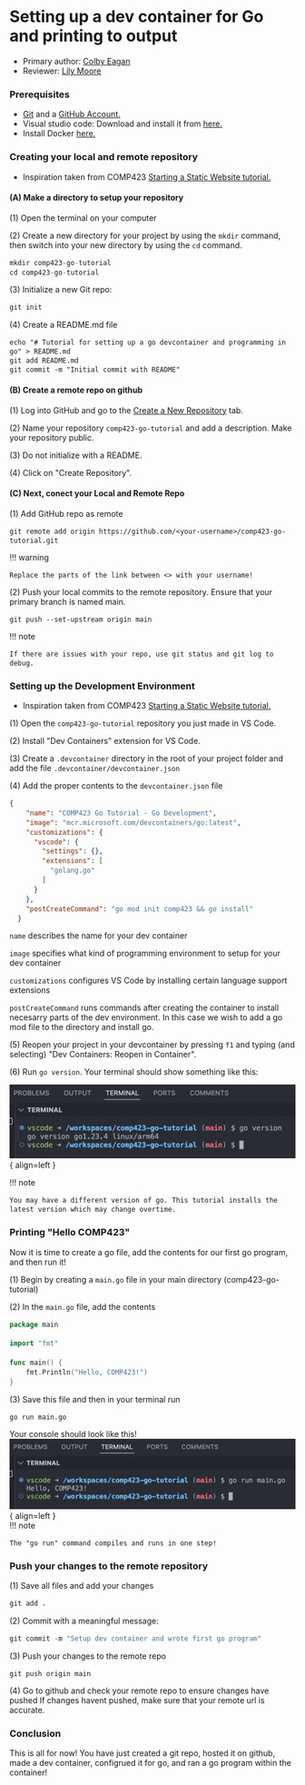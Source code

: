 # Setting up a dev container for Go and printing to output

* Primary author: [Colby Eagan](https://github.com/colbyeagan)
* Reviewer: [Lily Moore](https://github.com/lilyem)


### Prerequisites
* [Git](https://git-scm.com/downloads) and a [GitHub Account.](https://www.google.com/url?sa=t&source=web&rct=j&opi=89978449&url=https://github.com/&ved=2ahUKEwiG29OU45OLAxVKw_ACHaGgCdAQFnoECAoQAQ&usg=AOvVaw38IHvcyBra8HGhmSxvlCGw)
* Visual studio code: Download and install it from [here.](https://code.visualstudio.com/download)
* Install Docker [here.](https://docs.docker.com/desktop/setup/install/mac-install/)

### Creating your local and remote repository  
* Inspiration taken from COMP423 [Starting a Static Website tutorial.](https://comp423-25s.github.io/resources/MkDocs/tutorial/)

#### (A) Make a directory to setup your repository


(1) Open the terminal on your computer 

(2) Create a new directory for your project by using the `mkdir` command, then switch into your new directory by using the `cd` command. 

``` py
mkdir comp423-go-tutorial
cd comp423-go-tutorial
```

(3) Initialize a new Git repo:

``` py
git init
```

(4) Create a README.md file
```
echo "# Tutorial for setting up a go devcontainer and programming in go" > README.md
git add README.md
git commit -m "Initial commit with README"
```

#### (B) Create a remote repo on github
(1) Log into GitHub and go to the [Create a New Repository](https://github.com/new) tab.

(2) Name your repository `comp423-go-tutorial` and add a description. Make your repository public.

(3) Do not initialize with a README.

(4) Click on "Create Repository".



#### (C) Next, conect your Local and Remote Repo

(1) Add GitHub repo as remote

```
git remote add origin https://github.com/<your-username>/comp423-go-tutorial.git
```

!!! warning 

    Replace the parts of the link between <> with your username!

(2) Push your local commits to the remote repository. Ensure that your primary branch is named main. 

```
git push --set-upstream origin main
```
!!! note 

    If there are issues with your repo, use git status and git log to debug.



### Setting up the Development Environment  
* Inspiration taken from COMP423 [Starting a Static Website tutorial.](https://comp423-25s.github.io/resources/MkDocs/tutorial/)

(1) Open the `comp423-go-tutorial` repository you just made in VS Code. 

(2) Install "Dev Containers" extension for VS Code.

(3) Create a `.devcontainer` directory in the root of your project folder and add the file 
    `
    .devcontainer/devcontainer.json
    `

(4) Add the proper contents to the `devcontainer.json` file
``` json
{
    "name": "COMP423 Go Tutorial - Go Development",
    "image": "mcr.microsoft.com/devcontainers/go:latest", 
    "customizations": {
      "vscode": {
        "settings": {},
        "extensions": [
          "golang.go" 
        ]
      }
    },
    "postCreateCommand": "go mod init comp423 && go install"
  }
```

`name` describes the name for your dev container

`image` specifies what kind of programming environment to setup for your dev container

`customizations` configures VS Code by installing certain language support extensions

`postCreateCommand` runs commands after creating the container to install necesarry parts of the dev environment. In this case we wish to add a go mod file to the directory and install go.

(5) Reopen your project in your devcontainer by pressing `f1` and typing (and selecting) "Dev Containers: Reopen in Container".

(6) Run `go version`. Your terminal should show something like this:


![Go version screenshot](screenshot.png){ align=left }    

    

!!! note 

    You may have a different version of go. This tutorial installs the latest version which may change overtime.


### Printing "Hello COMP423"

Now it is time to create a go file, add the contents for our first go program, and then run it!

(1) Begin by creating a `main.go` file in your main directory (comp423-go-tutorial) 

(2) In the `main.go` file, add the contents

``` go
package main

import "fmt"

func main() {
	fmt.Println("Hello, COMP423!")
}
```  
      

(3) Save this file and then in your terminal run
``` 
go run main.go
```   

Your console should look like this!  
![Go version screenshot](Screenshot2.png){ align=left }  
!!! note 

    The "go run" command compiles and runs in one step!

### Push your changes to the remote repository  

(1) Save all files and add your changes
``` py
git add .
```

(2) Commit with a meaningful message:

``` py
git commit -m "Setup dev container and wrote first go program"
```

(3) Push your changes to the remote repo
```
git push origin main
```

(4) Go to github and check your remote repo to ensure changes have pushed
If changes havent pushed, make sure that your remote url is accurate.


### Conclusion  
This is all for now! You have just created a git repo, hosted it on github, made a dev container, configrued it for go, and ran a go program within the container!